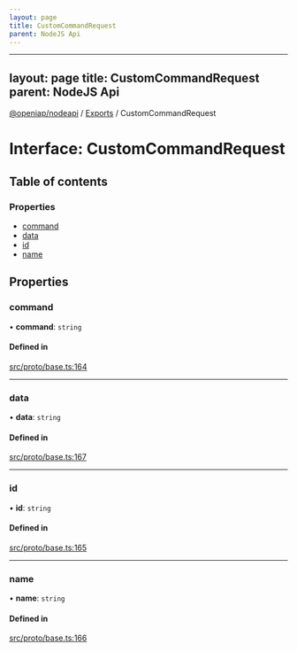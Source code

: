 ```yaml
---
layout: page
title: CustomCommandRequest
parent: NodeJS Api
---
```

---
layout: page
title: CustomCommandRequest
parent: NodeJS Api
---
[@openiap/nodeapi](../README.md) / [Exports](../modules.md) / CustomCommandRequest

# Interface: CustomCommandRequest

## Table of contents

### Properties

- [command](CustomCommandRequest.html#command)
- [data](CustomCommandRequest.html#data)
- [id](CustomCommandRequest.html#id)
- [name](CustomCommandRequest.html#name)

## Properties

### command

• **command**: `string`

#### Defined in

[src/proto/base.ts:164](https://github.com/openiap/nodeapi/blob/a6b5438/src/proto/base.ts#L164)

___

### data

• **data**: `string`

#### Defined in

[src/proto/base.ts:167](https://github.com/openiap/nodeapi/blob/a6b5438/src/proto/base.ts#L167)

___

### id

• **id**: `string`

#### Defined in

[src/proto/base.ts:165](https://github.com/openiap/nodeapi/blob/a6b5438/src/proto/base.ts#L165)

___

### name

• **name**: `string`

#### Defined in

[src/proto/base.ts:166](https://github.com/openiap/nodeapi/blob/a6b5438/src/proto/base.ts#L166)
